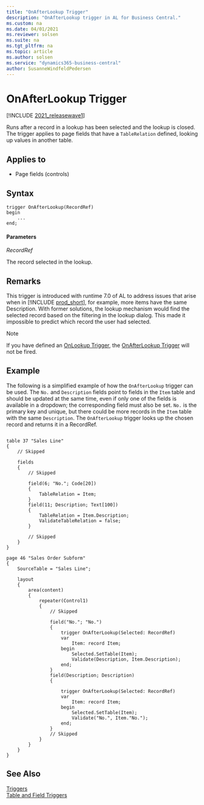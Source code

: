 ```yaml
---
title: "OnAfterLookup Trigger"
description: "OnAfterLookup trigger in AL for Business Central."
ms.custom: na
ms.date: 04/01/2021
ms.reviewer: solsen
ms.suite: na
ms.tgt_pltfrm: na
ms.topic: article
ms.author: solsen
ms.service: "dynamics365-business-central"
author: SusanneWindfeldPedersen
---
```


# OnAfterLookup Trigger

[!INCLUDE [2021_releasewave1](../../includes/2021_releasewave1.md)]

Runs after a record in a lookup has been selected and the lookup is closed. The trigger applies to page fields that have a `TableRelation` defined, looking up values in another table.

## Applies to

- Page fields (controls)
  
## Syntax

```al
trigger OnAfterLookup(RecordRef)
begin
    ...
end;
```

#### Parameters

 *RecordRef*  

 The record selected in the lookup.

## Remarks

This trigger is introduced with runtime 7.0 of AL to address issues that arise when in [!INCLUDE [prod_short](../../includes/prod_short.md)], for example, more items have the same Description. With former solutions, the lookup mechanism would find the selected record based on the filtering in the lookup dialog. This made it impossible to predict which record the user had selected.

> [!NOTE]  
> If you have defined an [OnLookup Trigger](devenv-onlookup-page-fields-trigger.md), the [OnAfterLookup Trigger](devenv-onafterlookup-trigger.md) will not be fired.

## Example

The following is a simplified example of how the `OnAfterLookup` trigger can be used. The `No.` and `Description` fields point to fields in the `Item` table and should be updated at the same time, even if only one of the fields is available in a dropdown; the corresponding field must also be set. `No.` is the primary key and unique, but there could be more records in the `Item` table with the same `Description`. The `OnAfterLookup` trigger looks up the chosen record and returns it in a RecordRef.

```al

table 37 "Sales Line"
{
    // Skipped

    fields
    {
        // Skipped

        field(6; "No."; Code[20])
        {
            TableRelation = Item;
        }
        field(11; Description; Text[100])
        {
            TableRelation = Item.Description;
            ValidateTableRelation = false;
        }

        // Skipped
    }
}

page 46 "Sales Order Subform"
{
    SourceTable = "Sales Line";

    layout
    {
        area(content)
        {
            repeater(Control1)
            {
                // Skipped 

                field("No."; "No.")
                {
                    trigger OnAfterLookup(Selected: RecordRef)
                    var
                        Item: record Item;
                    begin
                        Selected.SetTable(Item);
                        Validate(Description, Item.Description);
                    end;
                }
                field(Description; Description)
                {

                    trigger OnAfterLookup(Selected: RecordRef)
                    var
                        Item: record Item;
                    begin
                        Selected.SetTable(Item);
                        Validate("No.", Item."No.");
                    end;
                }
                // Skipped
            }
        }
    }
}

```

## See Also  

[Triggers](devenv-triggers.md)  
[Table and Field Triggers](devenv-table-and-field-triggers.md)  
